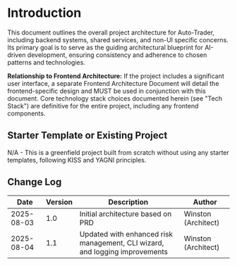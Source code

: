 # Introduction

This document outlines the overall project architecture for Auto-Trader, including backend systems, shared services, and non-UI specific concerns. Its primary goal is to serve as the guiding architectural blueprint for AI-driven development, ensuring consistency and adherence to chosen patterns and technologies.

**Relationship to Frontend Architecture:**
If the project includes a significant user interface, a separate Frontend Architecture Document will detail the frontend-specific design and MUST be used in conjunction with this document. Core technology stack choices documented herein (see "Tech Stack") are definitive for the entire project, including any frontend components.

## Starter Template or Existing Project

N/A - This is a greenfield project built from scratch without using any starter templates, following KISS and YAGNI principles.

## Change Log
| Date | Version | Description | Author |
|------|---------|-------------|--------|
| 2025-08-03 | 1.0 | Initial architecture based on PRD | Winston (Architect) |
| 2025-08-04 | 1.1 | Updated with enhanced risk management, CLI wizard, and logging improvements | Winston (Architect) |
